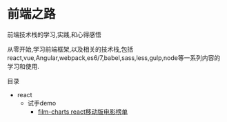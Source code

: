 # 前端之路

前端技术栈的学习,实践,和心得感悟

从零开始,学习前端框架,以及相关的技术栈,包括react,vue,Angular,webpack,es6/7,babel,sass,less,gulp,node等一系列内容的学习和使用.

目录

* react
    * 试手demo
        * [film-charts react移动版电影榜单](https://github.com/leomYili/React-full-stack/tree/master/doc/react/filmCharts.md)

